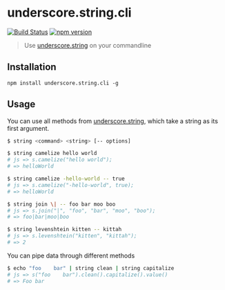 underscore.string.cli
=====================
[![Build Status](https://travis-ci.org/stoeffel/underscore.string.cli.svg)](https://travis-ci.org/stoeffel/underscore.string.cli) [![npm version](https://badge.fury.io/js/underscore.string.cli.svg)](http://badge.fury.io/js/underscore.string.cli)
> Use [underscore.string](http://epeli.github.io/underscore.string/) on your commandline

Installation
------------

`npm install underscore.string.cli -g`

Usage
-----

You can use all methods from [underscore.string](http://epeli.github.io/underscore.string/), which take a string as its first argument.

```bash
$ string <command> <string> [-- options]

$ string camelize hello world
# js => s.camelize("hello world");
# => helloWorld

$ string camelize -hello-world -- true
# js => s.camelize("-hello-world", true);
# => helloWorld

$ string join \| -- foo bar moo boo
# js => s.join("|", "foo", "bar", "moo", "boo");
# => foo|bar|moo|boo

$ string levenshtein kitten -- kittah
# js => s.levenshtein("kitten", "kittah");
# => 2
```

You can pipe data through different methods

```bash
$ echo "foo    bar" | string clean | string capitalize
# js => s("foo    bar").clean().capitalize().value()
# => Foo bar
```
